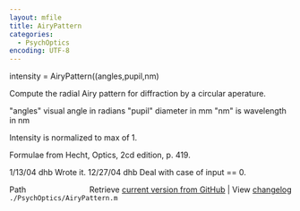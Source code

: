 ```yaml
---
layout: mfile
title: AiryPattern
categories:
  - PsychOptics
encoding: UTF-8
---
```


intensity = AiryPattern((angles,pupil,nm)

Compute the radial Airy pattern for diffraction by
a circular aperature.

  "angles" visual angle in radians
  "pupil" diameter in mm
  "nm" is wavelength in nm

Intensity is normalized to max of 1.

Formulae from Hecht, Optics, 2cd edition, p. 419.

1/13/04  dhb  Wrote it.
12/27/04 dhb    Deal with case of input == 0.


<div class="code_header" style="text-align:right;">
  <span style="float:left;">Path&nbsp;&nbsp;</span> <span class="counter">Retrieve <a href=
  "https://raw.github.com/Psychtoolbox-3/Psychtoolbox-3/beta/./PsychOptics/AiryPattern.m">current version from GitHub</a> | View <a href=
  "https://github.com/Psychtoolbox-3/Psychtoolbox-3/commits/beta/./PsychOptics/AiryPattern.m">changelog</a></span>
</div>
<div class="code">
  <code>./PsychOptics/AiryPattern.m</code>
</div>
